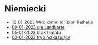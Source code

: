 # Niemiecki

- [12-01-2023 Wire komm ich zum Rathaus](./niemiecki/12-01-2023.md)
- [09-01-2023 die Landkarte](./niemiecki/09-01-2023.md)
- [05-01-2023 brak tematu](./niemiecki/05-01-2023.md)
- [03-01-2023 tryb rozkazujący](./niemiecki/03-01-2023.md)

